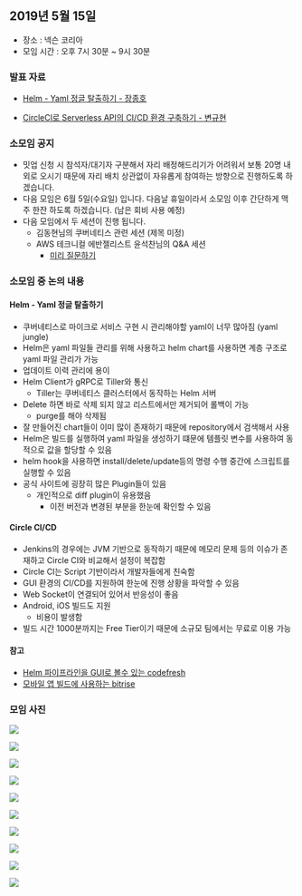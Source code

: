 ## 2019년 5월 15일
- 장소 : 넥슨 코리아
- 모임 시간 : 오후 7시 30분 ~ 9시 30분


### 발표 자료
- [Helm - Yaml 정글 탈출하기 - 장종호](https://www.dropbox.com/s/n868fu4xab9vvsl/Helm%EC%9C%BC%EB%A1%9C%20Yaml%EC%A0%95%EA%B8%80%20%ED%83%88%EC%B6%9C%ED%95%98%EA%B8%B0_20190515.pdf?dl=0)
    
- [CircleCI로 Serverless API의 CI/CD 환경 구축하기 - 변규현](https://www.slideshare.net/KyuhyunByun1/circleci-serverless-api-cicd)

### 소모임 공지
- 밋업 신청 시 참석자/대기자 구분해서 자리 배정해드리기가 어려워서 보통 20명 내외로 오시기 때문에 자리 배치 상관없이 자유롭게 참여하는 방향으로 진행하도록 하겠습니다.
- 다음 모임은 6월 5일(수요일) 입니다. 다음날 휴일이라서 소모임 이후 간단하게 맥주 한잔 하도록 하겠습니다. (남은 회비 사용 예정)
- 다음 모임에서 두 세션이 진행 됩니다.
    - 김동현님의 쿠버네티스 관련 세션 (제목 미정)
    - AWS 테크니컬 에반젤리스트 윤석찬님의 Q&A 세션
        - [미리 질문하기](http://bit.ly/2VxSn9A)

### 소모임 중 논의 내용
#### Helm - Yaml 정글 탈출하기

- 쿠버네티스로 마이크로 서비스 구현 시 관리해야할 yaml이 너무 많아짐 (yaml jungle)
- Helm은 yaml 파일들 관리를 위해 사용하고 helm chart를 사용하면 계층 구조로 yaml 파일 관리가 가능
- 업데이트 이력 관리에 용이
- Helm Client가 gRPC로 Tiller와 통신
    - Tiller는 쿠버네티스 클러스터에서 동작하는 Helm 서버
- Delete 하면 바로 삭제 되지 않고 리스트에서만 제거되어 롤백이 가능
    - purge를 해야 삭제됨
- 잘 만들어진 chart들이 이미 많이 존재하기 때문에 repository에서 검색해서 사용
- Helm은 빌드를 실행하여 yaml 파일을 생성하기 떄문에 템플릿 변수를 사용하여 동적으로 값을 할당할 수 있음
- helm hook을 사용하면 install/delete/update등의 명령 수행 중간에 스크립트를 실행할 수 있음
- 공식 사이트에 굉장히 많은 Plugin들이 있음
    - 개인적으로 diff plugin이 유용했음
        - 이전 버전과 변경된 부분을 한눈에 확인할 수 있음

#### Circle CI/CD

- Jenkins의 경우에는 JVM 기반으로 동작하기 때문에 메모리 문제 등의 이슈가 존재하고 Circle CI와 비교해서 설정이 복잡함
- Circle CI는 Script 기반이라서 개발자들에게 친숙함
- GUI 환경의 CI/CD를 지원하여 한눈에 진행 상황을 파악할 수 있음
- Web Socket이 연결되어 있어서 반응성이 좋음
- Android, iOS 빌드도 지원
    - 비용이 발생함
- 빌드 시간 1000분까지는 Free Tier이기 때문에 소규모 팀에서는 무료로 이용 가능


#### 참고
- [Helm 파이프라인을 GUI로 볼수 있는 codefresh](https://codefresh.io/)
- [모바일 앱 빌드에 사용하는 bitrise](https://www.bitrise.io/)

### 모임 사진
![](../../images/2019/20190516_0.jpg)

![](../../images/2019/20190515_1.jpg)

![](../../images/2019/20190515_2.jpg)

![](../../images/2019/20190515_3.jpg)

![](../../images/2019/20190515_4.jpg)

![](../../images/2019/20190515_5.jpg)

![](../../images/2019/20190515_6.jpg)

![](../../images/2019/20190515_7.jpg)

![](../../images/2019/20190515_8.jpg)

![](../../images/2019/20190515_9.jpg)
